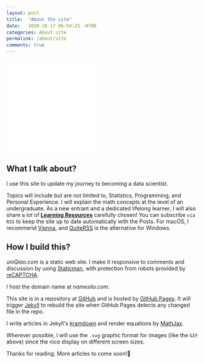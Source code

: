 ```yaml
---
layout: post
title:  "About the site"
date:   2020-10-17 06:54:25 -0700
categories: About site
permalink: /about/site
comments: true
---
```

![Welcome to uniQiao](/images/welcome.svg "Free to explore")

## What I talk about?
I use this site to update my journey to becoming a data scientist.

Topics will include but are not limited to, Statistics, Programming, and Personal Experience. I will explain the math concepts at the level of an undergraduate. As a new entrant and a dedicated lifelong learner, I will also share a lot of __[Learning Resources](/resources)__ carefully chosen! You can subscribe `via RSS` to keep the site up to date automatically with the Posts. For macOS, I recommend [Vienna](https://www.vienna-rss.com/), and [QuiteRSS](https://quiterss.org/) is the alternative for Windows.

## How I build this?
_uniQiao.com_ is a static web site. I make it responsive to comments and discussion by using [Staticman](https://staticman.net/), with protection from robots provided by [reCAPTCHA](https://www.google.com/recaptcha/about).

I host the domain name at _namesilo.com_.

This site is in a repository at [GitHub](https://github.com/qiaohuang/qiaohuang.github.io) and is hosted by [GitHub Pages](https://pages.github.com/). It will trigger [Jekyll](https://jekyllrb.com/) to rebuild the site when GitHub Pages detects any changed file in the repo.

I write articles in Jekyll's [kramdown](https://kramdown.gettalong.org/) and render equations by [MathJax](https://www.mathjax.org/).

Wherever possible, I will use the `.svg` graphic format for images (like the `GIF` above) since the nice display on different screen sizes.

Thanks for reading. More articles to come soon!🚀